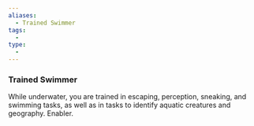 ```yaml
---
aliases:
  - Trained Swimmer
tags:
  - 
type:
  - 
---
```

### Trained Swimmer

While underwater, you are trained in escaping, perception, sneaking, and swimming tasks, as well as in tasks to identify aquatic creatures and geography. Enabler.
